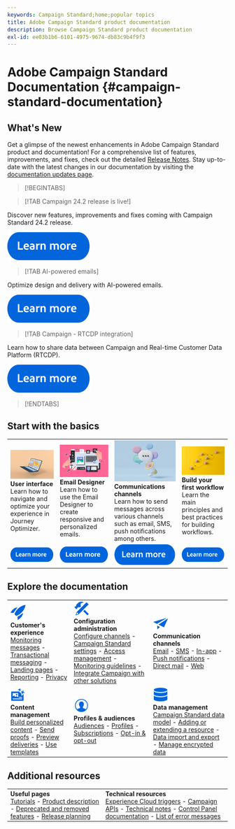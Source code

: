 ```yaml
---
keywords: Campaign Standard;home;popular topics
title: Adobe Campaign Standard product documentation
description: Browse Campaign Standard product documentation
exl-id: ee03b1b6-6101-4975-9674-db83c9b4f9f3
---
```

# Adobe Campaign Standard Documentation {#campaign-standard-documentation}

## What's New

Get a glimpse of the newest enhancements in Adobe Campaign Standard product and documentation! For a comprehensive list of features, improvements, and fixes, check out the detailed [Release Notes](rn/using/release-notes.md). Stay up-to-date with the latest changes in our documentation by visiting the [documentation updates page](rn/using/documentation-updates.md).

>[!BEGINTABS]

>[!TAB Campaign 24.2 release is live!]

Discover new features, improvements and fixes coming with Campaign Standard 24.2 release.

[![image](assets/do-not-localize/learn-more-button.svg)](rn/using/release-notes.md)

>[!TAB AI-powered emails]

Optimize design and delivery with AI-powered emails.

[![image](assets/do-not-localize/learn-more-button.svg)](sending/using/predictive.md)

>[!TAB Campaign - RTCDP integration] 

Learn how to share data between Campaign and Real-time Customer Data Platform (RTCDP).

[![image](assets/do-not-localize/learn-more-button.svg)](integrating/using/get-started-sources-destinations.md)

>[!ENDTABS]

## Start with the basics

<table style="table-layout:fixed">
  <tr style="border: 0;">
    <td>
    <a href="start/using/about-the-interface.md"><img src="assets/do-not-localize/start-interface.jpeg"></a>
    <div><strong>User interface</strong><br/>Learn how to navigate and optimize your experience in Journey Optimizer.</div>
    </td>
    <td>
    <a href="designing/using/designing-content-in-adobe-campaign.md"><img src="assets/do-not-localize/start-designer.png"></a>
    <div><strong>Email Designer</strong><br/>Learn how to use the Email Designer to create responsive and personalized emails.</div>
    </td>
    <td>
    <a href="channels/using/get-started-communication-channels.md"><img src="assets/do-not-localize/start-deliveries.jpeg"></a>
    <div><strong>Communications channels</strong><br/>Learn how to send messages across various channels such as email, SMS, push notifications among others.
    </td>
    <td>
    <a href="automating/using/building-a-workflow.md"><img src="assets/do-not-localize/start-workflows.jpeg"></a>
    <div><strong>Build your first workflow</strong><br/>Learn the main principles and best practices for building workflows.</div>
    </td>
  </tr>
  <tr style="border: 0;">
    <td align="center"><a href="start/using/about-the-interface.md"><img src="assets/do-not-localize/learn-more-button.svg"></a></td>
    <td align="center"><a href="designing/using/designing-content-in-adobe-campaign.md"><img src="assets/do-not-localize/learn-more-button.svg"></a></td>
    <td align="center"><a href="channels/using/get-started-communication-channels.md"><img src="assets/do-not-localize/learn-more-button.svg"></a></td>
    <td align="center"><a href="automating/using/building-a-workflow.md"><img src="assets/do-not-localize/learn-more-button.svg"></a></td>
    </tr>
</table>

## Explore the documentation

<table style="table-layout:auto">
  <tr style="border: 0;">
    <td>
      <img src="assets/do-not-localize/icon-quick-start.svg" width="35px"><br/>
      <strong>Customer's experience</strong><br/><a href="sending/using/track-and-monitor.md">Monitoring messages</a> - <a href="channels/using/getting-started-with-transactional-msg.md">Transactional messaging</a> - <a href="channels/using/getting-started-with-landing-pages.md">Landing pages</a> - <a href="reporting/using/about-dynamic-reports.md">Reporting</a> - <a href="start/using/privacy-management.md">Privacy</a>
    </td>
    <td>
      <img src="assets/do-not-localize/icon-configure.svg" width="35px"><br/>
      <strong>Configuration<br/>administration</strong><br/><a href="administration/using/about-channel-configuration.md">Configure channels</a> - <a href="administration/using/about-campaign-standard-settings.md">Campaign Standard settings</a>  - <a href="administration/using/about-access-management.md">Access management</a> - <a href="administration/using/monitoring-guidelines.md">Monitoring guidelines</a> - <a href="integrating/using/get-started-campaign-integrations.md">Integrate Campaign with other solutions</a>
    </td>
    <td>
      <img src="assets/do-not-localize/icon-campaign.svg" width="35px"><br/>
      <strong>Communication channels</strong><br/><a href="channels/using/about-emails.md">Email</a> - <a href="channels/using/about-sms-messages.md">SMS</a> - <a href="channels/using/about-in-app-messaging.md">In-app</a> - <a href="channels/using/about-push-notifications.md">Push notifications</a> - <a href="channels/using/about-direct-mail.md">Direct mail</a> - <a href="channels/using/about-direct-mail.md">Web</a>
    </td>
  </tr>
  <tr style="border: 0;">
    <td>
      <img src="assets/do-not-localize/icon-content.svg" width="35px"><br/>
      <strong>Content management</strong><br/><a href="sending/using/design-and-personalize.md">Build personalized content</a> - <a href="sending/using/sending-proofs.md">Send proofs</a> - <a href="sending/using/previewing-messages.md">Preview deliveries</a> - <a href="sending/using/use-templates.md">Use templates</a>
    </td>
    <td>
      <img src="assets/do-not-localize/icon_profile-audience.svg" width="35px"><br/>
      <strong>Profiles & audiences</strong><br/><a href="audiences/using/about-audiences.md">Audiences</a> - <a href="audiences/using/about-profiles.md">Profiles</a> - <a href="audiences/using/about-subscriptions.md">Subscriptions</a> - <a href="audiences/using/about-opt-in-and-opt-out-in-campaign.md">Opt-in & opt-out</a>
    </td>
    <td>
      <img src="assets/do-not-localize/icon-data.svg" width="35px"><br/>
      <strong>Data management</strong><br/><a href="developing/using/data-model-concepts.md">Campaign Standard data model</a> - <a href="developing/using/key-steps-to-add-a-resource.md">Adding or extending a resource</a> - <a href="automating/using/about-data-import-and-export.md">Data import and export</a> - <a href="automating/using/managing-encrypted-data.md">Manage encrypted data</a>
    </td>
  </tr>
</table> 

## Additional resources

<table style="table-layout:fixed"><tr style="border: 0;">
<td><strong>Useful pages</strong><br/>
<a href="https://experienceleague.adobe.com/docs/campaign-standard-learn/tutorials/overview.html" target="_blank">Tutorials</a> - <a href="https://helpx.adobe.com/legal/product-descriptions/campaign-standard.html" target="_blank">Product description</a> - <a href="rn/using/deprecated-features.md">Deprecated and removed features</a> - <a href="rn/using/release-planning.md">Release planning</a>
</td>
<td><strong>Technical resources</strong><br/>
<a href="integrating/using/about-adobe-experience-cloud-triggers.md">Experience Cloud triggers</a> - <a href="api/using/get-started-apis.md">Campaign APIs</a> - <a href="https://helpx.adobe.com/campaign/kb/acs-article-list.html" target="blank">Technical notes</a> - <a href="https://experienceleague.adobe.com/docs/control-panel/using/control-panel-home.html" target="_blank">Control Panel documentation</a> - <a href="https://experienceleague.adobe.com/developer/campaign-errors/error_codes.html">List of error messages</a>
</td>
</tr></table>